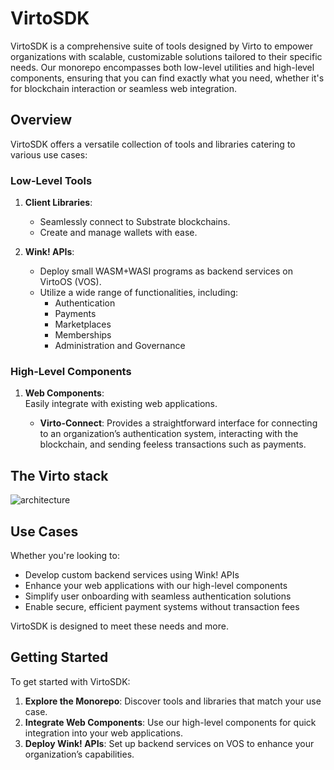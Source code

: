 # VirtoSDK

VirtoSDK is a comprehensive suite of tools designed by Virto to empower organizations with scalable, customizable solutions tailored to their specific needs. Our monorepo encompasses both low-level utilities and high-level components, ensuring that you can find exactly what you need, whether it's for blockchain interaction or seamless web integration.

## Overview

VirtoSDK offers a versatile collection of tools and libraries catering to various use cases:

### Low-Level Tools

1. **Client Libraries**: 
   - Seamlessly connect to Substrate blockchains.
   - Create and manage wallets with ease.

2. **Wink! APIs**:
   - Deploy small WASM+WASI programs as backend services on VirtoOS (VOS).
   - Utilize a wide range of functionalities, including:
     - Authentication
     - Payments
     - Marketplaces
     - Memberships
     - Administration and Governance

### High-Level Components

1. **Web Components**:  
Easily integrate with existing web applications.  
  
    - **Virto-Connect**: Provides a straightforward interface for connecting to an organization’s authentication system, interacting with the blockchain, and sending feeless transactions such as payments.

## The Virto stack
![architecture](https://github.com/user-attachments/assets/1fa810b9-eb07-4f08-beca-05c160662767)


## Use Cases

Whether you're looking to:

- Develop custom backend services using Wink! APIs
- Enhance your web applications with our high-level components
- Simplify user onboarding with seamless authentication solutions
- Enable secure, efficient payment systems without transaction fees

VirtoSDK is designed to meet these needs and more.

## Getting Started

To get started with VirtoSDK:

1. **Explore the Monorepo**: Discover tools and libraries that match your use case.
2. **Integrate Web Components**: Use our high-level components for quick integration into your web applications.
3. **Deploy Wink! APIs**: Set up backend services on VOS to enhance your organization’s capabilities.
